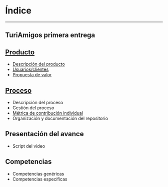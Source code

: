 # Índice 
---
TuriAmigos primera entrega
---
## [Producto](https://github.com/danivillarino/Equipo2_FIS/tree/ac64fd5ae54fe14a9bacac07e1beea7dc5454cc6/Producto)
- [Descripción del producto](https://github.com/danivillarino/Equipo2_FIS/blob/main/Producto/Producto.md#descripci%C3%B3n-del-producto)
- [Usuarios/clientes](https://github.com/danivillarino/Equipo2_FIS/blob/main/Producto/Producto.md#usuarios)
- [Propuesta de valor](https://github.com/danivillarino/Equipo2_FIS/blob/main/Producto/Producto.md#propuesta-de-valor)

## [Proceso](https://github.com/danivillarino/Equipo2_FIS/tree/12cbb35fdbd83a092a686fb85447962a5012b2c6/Proceso)
- Descripción del proceso
- Gestión del proceso
- [Métrica de contribución individual](https://github.com/danivillarino/Equipo2_FIS/blob/12cbb35fdbd83a092a686fb85447962a5012b2c6/Proceso/M%C3%A9trica%20de%20contribuci%C3%B3n%20individual.md)
- Organización y documentación del repositorio

## Presentación del avance
- Script del video

## Competencias
- Competencias genéricas 
- Competencias específicas

